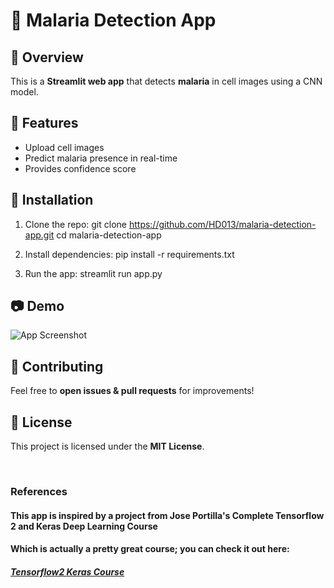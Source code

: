 # 🦠 Malaria Detection App

## 📌 Overview
This is a **Streamlit web app** that detects **malaria** in cell images using a CNN model.

## 🚀 Features
- Upload cell images
- Predict malaria presence in real-time
- Provides confidence score

## 🔧 Installation
1. Clone the repo:
   git clone https://github.com/HD013/malaria-detection-app.git cd malaria-detection-app


2. Install dependencies:
   pip install -r requirements.txt

3. Run the app:
   streamlit run app.py


## 📷 Demo
![App Screenshot](screenshot.png)

## 🤝 Contributing
Feel free to **open issues & pull requests** for improvements!

## 📜 License
This project is licensed under the **MIT License**.

<br>

### References 
#### This app is inspired by a project from Jose Portilla's Complete Tensorflow 2 and Keras Deep Learning Course
#### Which is actually a pretty great course; you can check it out here:
##### [Tensorflow2 Keras Course](https://www.udemy.com/course/complete-tensorflow-2-and-keras-deep-learning-bootcamp/)
